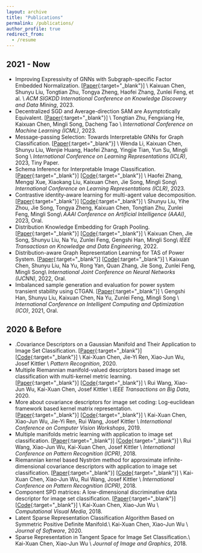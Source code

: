 ```yaml
---
layout: archive
title: "Publications"
permalink: /publications/
author_profile: true 
redirect_from:
  - /resume
---
```

## 2021 - Now

- Improving Expressivity of GNNs with Subgraph-specific Factor Embedded Normalization. [[Paper](){:target="_blank"}] \\
  <!-- Kaixuan Chen, Shunyu Liu, Tongtian Zhu, Ji Qiao, Yun Su, Yingjie Tian, Tongya Zheng, Haofei Zhang, Zunlei Feng, Jingwen Ye, Mingli Song. \\ -->
  Kaixuan Chen, Shunyu Liu, Tongtian Zhu, Tongya Zheng, Haofei Zhang, Zunlei Feng, et al. \\
  *ACM SIGKDD International Conference on Knowledge Discovery and Data Mining*, 2023.
- Decentralized SGD and Average-direction SAM are Asymptotically Equivalent. [[Paper](){:target="_blank"}] \\
  Tongtian Zhu, Fengxiang He, Kaixuan Chen, Mingli Song, Dacheng Tao \\
  *International Conference on Machine Learning (ICML)*, 2023.
- Message-passing Selection: Towards Interpretable GNNs for Graph Classification. [[Paper](https://openreview.net/pdf?id=99Go96dla5y){:target="_blank"}] \\
  Wenda Li, Kaixuan Chen, Shunyu Liu, Wenjie Huang, Haofei Zhang, Yingjie Tian, Yun Su, Mingli Song \\
  *International Conference on Learning Representations (ICLR)*, 2023, Tiny Paper.
- Schema Inference for Interpretable Image Classification. [[Paper](https://openreview.net/pdf?id=VGI9dSmTgPF){:target="_blank"}] [[Code](https://github.com/zhfeing/SchemaNet-PyTorch){:target="_blank"}] \\
  Haofei Zhang, Mengqi Xue, Xiaokang Liu, Kaixuan Chen, Jie Song, Mingli Song\\
  *International Conference on Learning Representations (ICLR)*, 2023.
- Contrastive identity-aware learning for multi-agent value decomposition. [[Paper](https://arxiv.org/abs/2211.12712){:target="_blank"}] [[Code](https://github.com/liushunyu/CIA){:target="_blank"}] \\
  Shunyu Liu, Yihe Zhou, Jie Song, Tongya Zheng, Kaixuan Chen, Tongtian Zhu, Zunlei Feng, Mingli Song\\
  *AAAI Conference on Artificial Intelligence (AAAI)*, 2023, Oral.
- Distribution Knowledge Embedding for Graph Pooling. [[Paper](https://ieeexplore.ieee.org/abstract/document/9896198){:target="_blank"}] [[Code](https://github.com/chenchkx/DKEPool){:target="_blank"}] \\
  Kaixuan Chen, Jie Song, Shunyu Liu, Na Yu, Zunlei Feng, Gengshi Han, Mingli Song\\
  *IEEE Transactiosn on Knowledge and Data Engineering*, 2022.
- Distribution-aware Graph Representation Learning for TAS of Power System. [[Paper](https://ieeexplore.ieee.org/abstract/document/9892854){:target="_blank"}] [[Code](https://github.com/chenchkx/DKEPool-TSA){:target="_blank"}] \\
  Kaixuan Chen, Shunyu Liu, Na Yu, Rong Yan, Quan Zhang, Jie Song, Zunlei Feng, Mingli Song\\
  *International Joint Conference on Neural Networks (IJCNN)*, 2022, Oral.
- Imbalanced sample generation and evaluation for power system transient stability using CTGAN. [[Paper](https://link.springer.com/chapter/10.1007/978-3-030-93247-3_55){:target="_blank"}] \\
  Gengshi Han, Shunyu Liu, Kaixuan Chen, Na Yu, Zunlei Feng, Mingli Song \\
  *International Conference on Intelligent Computing and Optimization (ICO)*, 2021, Oral.

## 2020 & Before

- .Covariance Descriptors on a Gaussian Manifold and Their Application to Image Set Classification. [[Paper](https://www.sciencedirect.com/science/article/abs/pii/S0031320320302661){:target="_blank"}] [[Code](https://github.com/chenchkx/RiemannianCovDs){:target="_blank"}] \\
  Kai-Xuan Chen, Jie-Yi Ren, Xiao-Jun Wu, Josef Kittler \\
  *Pattern Recognition*, 2020.
- Multiple Riemannian manifold-valued descriptors based image set classification with multi-kernel metric learning. [[Paper](https://ieeexplore.ieee.org/abstract/document/9043722){:target="_blank"}] [[Code](https://github.com/chenchkx/MRMML-v1.0){:target="_blank"}] \\
  Rui Wang, Xiao-Jun Wu, Kai-Xuan Chen, Josef Kittler \\
  *IEEE Transactions on Big Data*, 2020.
- More about covariance descriptors for image set coding: Log-euclidean framework based kernel matrix representation. [[Paper](https://openaccess.thecvf.com/content_ICCVW_2019/html/CEFRL/Chen_More_About_Covariance_Descriptors_for_Image_Set_Coding_Log-Euclidean_Framework_ICCVW_2019_paper.html){:target="_blank"}] [[Code](https://github.com/chenchkx/iCovDs){:target="_blank"}]  \\
  Kai-Xuan Chen, Xiao-Jun Wu, Jie-Yi Ren, Rui Wang, Josef Kittler \\
  *International Conference on Computer Vision Workshops*, 2019.
- Multiple manifolds metric learning with application to image set classification. [[Paper](https://ieeexplore.ieee.org/abstract/document/8546030){:target="_blank"}] [[Code](https://github.com/chenchkx/MMML){:target="_blank"}] \\
  Rui Wang, Xiao-Jun Wu, Kai-Xuan Chen, Josef Kittler \\
  *International Conference on Pattern Recognition (ICPR)*, 2018.
- Riemannian kernel based Nyström method for approximate infinite-dimensional covariance descriptors with application to image set classification. [[Paper](https://ieeexplore.ieee.org/abstract/document/8545822){:target="_blank"}] [[Code](https://github.com/chenchkx/NYS-Apx){:target="_blank"}] \\
  Kai-Xuan Chen, Xiao-Jun Wu, Rui Wang, Josef Kittler \\
  *International Conference on Pattern Recognition (ICPR)*, 2018.
- Component SPD matrices: A low-dimensional discriminative data descriptor for image set classification. [[Paper](https://link.springer.com/article/10.1007/s41095-018-0119-7){:target="_blank"}] [[Code](https://github.com/chenchkx/ComponentSPD){:target="_blank"}] \\
  Kai-Xuan Chen, Xiao-Jun Wu \\
  *Computational Visual Media*, 2018.
- Latent Sparse Representation Classification Algorithm Based on Symmetric Positive Definite Manifold.\\
  Kai-Xuan Chen, Xiao-Jun Wu \\
  *Journal of Software*, 2020.
- Sparse Representation in Tangent Space for Image Set Classification.\\
  Kai-Xuan Chen, Xiao-Jun Wu \\
  *Journal of Image and Graphics*, 2018.

<!-- {% if author.googlescholar %}
  You can also find my articles on <u><a href="{{author.googlescholar}}">my Google Scholar profile</a>.</u>
{% endif %}

{% include base_path %}

{% for post in site.publications reversed %}
  {% include archive-single.html %}
{% endfor %} -->
